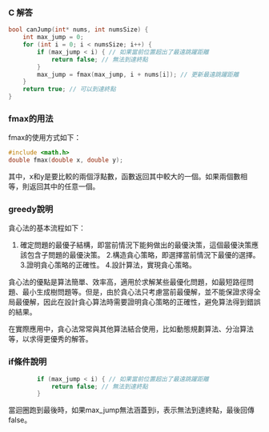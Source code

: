 ### C 解答
```c
bool canJump(int* nums, int numsSize) {
    int max_jump = 0;
    for (int i = 0; i < numsSize; i++) {
        if (max_jump < i) { // 如果當前位置超出了最遠跳躍距離
            return false; // 無法到達終點
        }
        max_jump = fmax(max_jump, i + nums[i]); // 更新最遠跳躍距離
    }
    return true; // 可以到達終點
}
```
### fmax的用法
fmax的使用方式如下：
```c
#include <math.h>
double fmax(double x, double y);
```
其中，x和y是要比較的兩個浮點數，函數返回其中較大的一個。如果兩個數相等，則返回其中的任意一個。

### greedy說明
貪心法的基本流程如下：
1. 確定問題的最優子結構，即當前情況下能夠做出的最優決策，這個最優決策應該包含子問題的最優決策。
2.構造貪心策略，即選擇當前情況下最優的選擇。
3.證明貪心策略的正確性。
4.設計算法，實現貪心策略。

貪心法的優點是算法簡單、效率高，適用於求解某些最優化問題，如最短路徑問題、最小生成樹問題等。但是，由於貪心法只考慮當前最優解，並不能保證求得全局最優解，因此在設計貪心算法時需要證明貪心策略的正確性，避免算法得到錯誤的結果。

在實際應用中，貪心法常常與其他算法結合使用，比如動態規劃算法、分治算法等，以求得更優秀的解答。

### if條件說明
```c
        if (max_jump < i) { // 如果當前位置超出了最遠跳躍距離
            return false; // 無法到達終點
        }
```
當迴圈跑到最後時，如果max_jump無法涵蓋到i，表示無法到達終點，最後回傳false。
        

